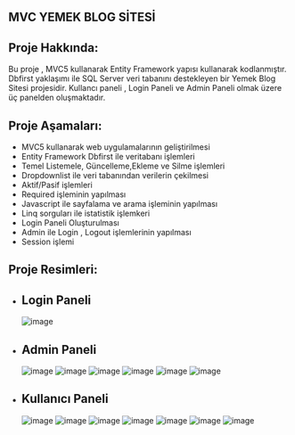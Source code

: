 MVC YEMEK BLOG SİTESİ
------------------------------

Proje Hakkında:
------------------------------
Bu proje , MVC5 kullanarak Entity Framework yapısı kullanarak kodlanmıştır. Dbfirst yaklaşımı ile SQL Server veri tabanını destekleyen bir Yemek Blog Sitesi projesidir. Kullancı paneli , Login Paneli ve Admin Paneli olmak üzere üç panelden oluşmaktadır.

Proje Aşamaları:
------------------------------
- MVC5 kullanarak web uygulamalarının geliştirilmesi
- Entity Framework Dbfirst ile veritabanı işlemleri
- Temel Listemele, Güncelleme,Ekleme ve Silme işlemleri
- Dropdownlist ile veri tabanından verilerin çekilmesi
- Aktif/Pasif işlemleri
- Required işleminin yapılması
- Javascript ile sayfalama ve arama işleminin yapılması
- Linq sorguları ile istatistik işlemkeri
- Login Paneli Oluşturulması
- Admin ile Login , Logout işlemlerinin yapılması
- Session işlemi

Proje Resimleri:
----------------------------------
- Login Paneli
  -----------
  ![image](https://github.com/Bahricanoz/YemekSitesi/assets/128741075/9f5c685c-049d-4a71-9fef-2917901b38ec)
- Admin Paneli
  -----------
  ![image](https://github.com/Bahricanoz/YemekSitesi/assets/128741075/9eea4673-a376-44d5-bd81-9d8844b08787)
  ![image](https://github.com/Bahricanoz/YemekSitesi/assets/128741075/d4a14204-82b0-4bb2-9893-df4e0ce40c89)
  ![image](https://github.com/Bahricanoz/YemekSitesi/assets/128741075/566f03ac-1a58-425f-b2d8-166436b9fb05)
  ![image](https://github.com/Bahricanoz/YemekSitesi/assets/128741075/3dcd9741-d903-48a6-878a-d11e1bb4d992)
  ![image](https://github.com/Bahricanoz/YemekSitesi/assets/128741075/fae3c78b-5ee0-4b14-92fe-beff6d93b7ba)
  ![image](https://github.com/Bahricanoz/YemekSitesi/assets/128741075/ac416b0b-eab4-4876-9eb1-144fdb857773)
- Kullanıcı Paneli
  --------
  ![image](https://github.com/Bahricanoz/YemekSitesi/assets/128741075/d6fa7e0b-fa52-4aea-95ec-8014ca2328f5)
  ![image](https://github.com/Bahricanoz/YemekSitesi/assets/128741075/43d68683-3311-4566-859d-cf6695f69ec6)
  ![image](https://github.com/Bahricanoz/YemekSitesi/assets/128741075/0c7b2931-cea8-4455-b3c0-de400c90d7b9)
  ![image](https://github.com/Bahricanoz/YemekSitesi/assets/128741075/755bed3b-1c9f-4733-998a-89d857dac677)
  ![image](https://github.com/Bahricanoz/YemekSitesi/assets/128741075/a1a65e30-fd68-4e99-855a-e20006694fd5)
  ![image](https://github.com/Bahricanoz/YemekSitesi/assets/128741075/5fe1d854-2bc3-4738-b922-251930aa64db)
  ![image](https://github.com/Bahricanoz/YemekSitesi/assets/128741075/722c37f7-c38d-45f1-8265-2fcd19a289e8)








